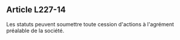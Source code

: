 Article L227-14
----
Les statuts peuvent soumettre toute cession d'actions à l'agrément préalable de
la société.
